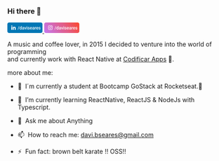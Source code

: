 ### Hi there 👋  &nbsp; <br>
<a href="https://linkedin.com/in/daviseares" target="_blank">
  <img src="https://raw.githubusercontent.com/daviseares/daviseares/master/assets/linkedin_davi.svg" width="80"/>
</a>
<a href="https://instagram.com/daviseares" target="_blank">
<img src="https://raw.githubusercontent.com/daviseares/daviseares/master/assets/intagram_davi.svg" width="80"/>
</a
<!--
**daviseares/daviseares** is a ✨ _special_ ✨ repository because its `README.md` (this file) appears on your GitHub profile.
-->

A music and coffee lover, in 2015 I decided to venture into the world of programming <br/>
and currently work with React Native at [Codificar Apps](http://codificar.com.br/) 💚.

more about me:

- 🚀 &nbsp;I´m currently a student at Bootcamp GoStack at Rocketseat.💜 

- 🌱 &nbsp;I’m currently learning ReactNative, ReactJS & NodeJs with Typescript.

- 💬 &nbsp;Ask me about Anything 

- 📫 &nbsp;How to reach me: davi.bseares@gmail.com

- ⚡ &nbsp;Fun fact: brown belt karate !! OSS!!

